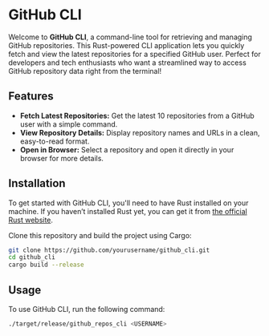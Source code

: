 # GitHub CLI

Welcome to **GitHub CLI**, a command-line tool for retrieving and managing GitHub repositories. This Rust-powered CLI application lets you quickly fetch and view the latest repositories for a specified GitHub user. Perfect for developers and tech enthusiasts who want a streamlined way to access GitHub repository data right from the terminal!

## Features

- **Fetch Latest Repositories:** Get the latest 10 repositories from a GitHub user with a simple command.
- **View Repository Details:** Display repository names and URLs in a clean, easy-to-read format.
- **Open in Browser:** Select a repository and open it directly in your browser for more details.

## Installation

To get started with GitHub CLI, you'll need to have Rust installed on your machine. If you haven’t installed Rust yet, you can get it from [the official Rust website](https://www.rust-lang.org/).

Clone this repository and build the project using Cargo:

```bash
git clone https://github.com/yourusername/github_cli.git
cd github_cli
cargo build --release
```

## Usage

To use GitHub CLI, run the following command:

```bash
./target/release/github_repos_cli <USERNAME>
```
